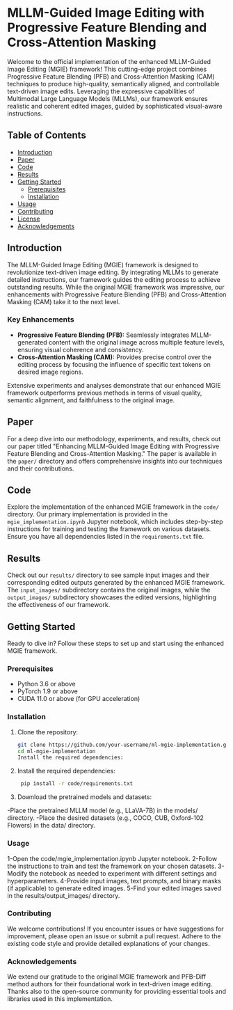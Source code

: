 # MLLM-Guided Image Editing with Progressive Feature Blending and Cross-Attention Masking

Welcome to the official implementation of the enhanced MLLM-Guided Image Editing (MGIE) framework! This cutting-edge project combines Progressive Feature Blending (PFB) and Cross-Attention Masking (CAM) techniques to produce high-quality, semantically aligned, and controllable text-driven image edits. Leveraging the expressive capabilities of Multimodal Large Language Models (MLLMs), our framework ensures realistic and coherent edited images, guided by sophisticated visual-aware instructions.

## Table of Contents

- [Introduction](#introduction)
- [Paper](#paper)
- [Code](#code)
- [Results](#results)
- [Getting Started](#getting-started)
  - [Prerequisites](#prerequisites)
  - [Installation](#installation)
- [Usage](#usage)
- [Contributing](#contributing)
- [License](#license)
- [Acknowledgements](#acknowledgements)

## Introduction

The MLLM-Guided Image Editing (MGIE) framework is designed to revolutionize text-driven image editing. By integrating MLLMs to generate detailed instructions, our framework guides the editing process to achieve outstanding results. While the original MGIE framework was impressive, our enhancements with Progressive Feature Blending (PFB) and Cross-Attention Masking (CAM) take it to the next level.

### Key Enhancements

- **Progressive Feature Blending (PFB):** Seamlessly integrates MLLM-generated content with the original image across multiple feature levels, ensuring visual coherence and consistency.
- **Cross-Attention Masking (CAM):** Provides precise control over the editing process by focusing the influence of specific text tokens on desired image regions.

Extensive experiments and analyses demonstrate that our enhanced MGIE framework outperforms previous methods in terms of visual quality, semantic alignment, and faithfulness to the original image.

## Paper

For a deep dive into our methodology, experiments, and results, check out our paper titled "Enhancing MLLM-Guided Image Editing with Progressive Feature Blending and Cross-Attention Masking." The paper is available in the `paper/` directory and offers comprehensive insights into our techniques and their contributions.

## Code

Explore the implementation of the enhanced MGIE framework in the `code/` directory. Our primary implementation is provided in the `mgie_implementation.ipynb` Jupyter notebook, which includes step-by-step instructions for training and testing the framework on various datasets. Ensure you have all dependencies listed in the `requirements.txt` file.

## Results

Check out our `results/` directory to see sample input images and their corresponding edited outputs generated by the enhanced MGIE framework. The `input_images/` subdirectory contains the original images, while the `output_images/` subdirectory showcases the edited versions, highlighting the effectiveness of our framework.

## Getting Started

Ready to dive in? Follow these steps to set up and start using the enhanced MGIE framework.

### Prerequisites

- Python 3.6 or above
- PyTorch 1.9 or above
- CUDA 11.0 or above (for GPU acceleration)

### Installation

1. Clone the repository:

   ```bash
   git clone https://github.com/your-username/ml-mgie-implementation.git
   cd ml-mgie-implementation
   Install the required dependencies:


2. Install the required dependencies:

   ```bash
    pip install -r code/requirements.txt

3. Download the pretrained models and datasets:

-Place the pretrained MLLM model (e.g., LLaVA-7B) in the models/ directory.
-Place the desired datasets (e.g., COCO, CUB, Oxford-102 Flowers) in the data/ directory.

### Usage
1-Open the code/mgie_implementation.ipynb Jupyter notebook.
2-Follow the instructions to train and test the framework on your chosen datasets.
3-Modify the notebook as needed to experiment with different settings and hyperparameters.
4-Provide input images, text prompts, and binary masks (if applicable) to generate edited images.
5-Find your edited images saved in the results/output_images/ directory.


### Contributing
We welcome contributions! If you encounter issues or have suggestions for improvement, please open an issue or submit a pull request. Adhere to the existing code style and provide detailed explanations of your changes.

### Acknowledgements
We extend our gratitude to the original MGIE framework and PFB-Diff method authors for their foundational work in text-driven image editing. Thanks also to the open-source community for providing essential tools and libraries used in this implementation.



